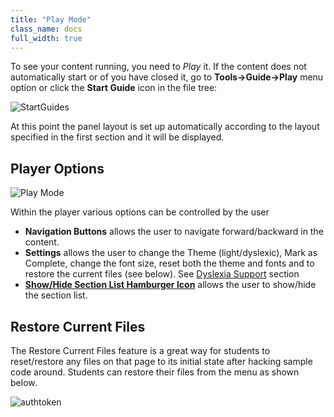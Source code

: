 ```yaml
---
title: "Play Mode"
class_name: docs
full_width: true
---
```


To see your content running, you need to *Play* it. If the content does not automatically start or of you have closed it, go to **Tools->Guide->Play** menu option or click the **Start Guide** icon in the file tree:

<img alt="StartGuides" src="/img/docs/guides/startguides.png" class="simple"/>

At this point the panel layout is set up automatically according to the layout specified in the first section and it will be displayed.


## Player Options
<img alt="Play Mode" src="/img/docs/guides/playmode.png" class="simple"/>


Within the player various options can be controlled by the user


- **Navigation Buttons** allows the user to navigate forward/backward in the content.
- **Settings** allows the user to change the Theme (light/dyslexic), Mark as Complete, change the font size, reset both the theme and fonts and to restore the current files (see below). See [Dyslexia Support](/docs/dashboard/student/dyslexia/) section
- **[Show/Hide Section List Hamburger Icon](/docs/content/authoring/collapse/)** allows the user to show/hide the section list.

<a name="restore"></a>

## Restore Current Files
The Restore Current Files feature is a great way for students to reset/restore any files on that page to its initial state after hacking sample code around. Students can restore their files from the menu as shown below.

<img alt="authtoken" src="/img/docs/guides/reset.png" class="simple"/>




